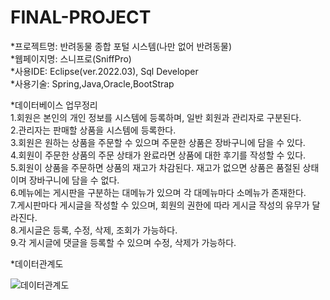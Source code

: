 # FINAL-PROJECT  
*프로젝트명: 반려동물 종합 포털 시스템(나만 없어 반려동물)  
*웹페이지명: 스니프로(SniffPro)   
*사용IDE: Eclipse(ver.2022.03), Sql Developer  
*사용기술: Spring,Java,Oracle,BootStrap    
  
*데이터베이스 업무정리  
1.회원은 본인의 개인 정보를 시스템에 등록하며, 일반 회원과 관리자로 구분된다.  
2.관리자는 판매할 상품을 시스템에 등록한다.  
3.회원은 원하는 상품을 주문할 수 있으며 주문한 상품은 장바구니에 담을 수 있다.  
4.회원이 주문한 상품의 주문 상태가 완료라면 상품에 대한 후기를 작성할 수 있다.  
5.회원이 상품을 주문하면 상품의 재고가 차감된다. 재고가 없으면 상품은 품절된 상태이며 장바구니에 담을 수 없다.  
6.메뉴에는 게시판을 구분하는 대메뉴가 있으며 각 대메뉴마다 소메뉴가 존재한다.  
7.게시판마다 게시글을 작성할 수 있으며, 회원의 권한에 따라 게시글 작성의 유무가 달라진다.  
8.게시글은 등록, 수정, 삭제, 조회가 가능하다.  
9.각 게시글에 댓글을 등록할 수 있으며 수정, 삭제가 가능하다.


*데이터관계도  

![데이터관계도](https://user-images.githubusercontent.com/52398783/174239893-daca5832-1e31-4ce5-8f70-8846809ddd24.png)

 
 

